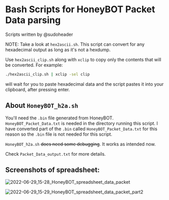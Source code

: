 # Bash Scripts for HoneyBOT Packet Data parsing

Scripts written by @sudoheader

NOTE: Take a look at `hex2ascii.sh`. This script can convert for any hexadecimal output as long as it's not a hexdump.

Use `hex2ascii_clip.sh` along with `xclip` to copy only the contents that will be converted. For example:
```bash
./hex2ascii_clip.sh | xclip -sel clip
```
will wait for you to paste hexadecimal data and the script pastes it into your clipboard, after pressing enter.

## About `HoneyBOT_h2a.sh`
You'll need the `.bin` file generated from HoneyBOT.
`HoneyBOT_Packet_Data.txt` is needed in the directory running this script.
I have converted part of the `.bin` called `HoneyBOT_Packet_Data.txt` for this reason so the `.bin` file is not needed for this script.

`HoneyBOT_h2a.sh` ~~does need some debugging~~. It works as intended now.

Check `Packet_Data_output.txt` for more details.

## Screenshots of spreadsheet:

![2022-06-29_15-28_HoneyBOT_spreadsheet_data_packet](https://user-images.githubusercontent.com/19720370/176559407-f78a5e8d-cebc-4d6a-9367-0150406d1bbc.png)

![2022-06-29_15-29_HoneyBOT_spreadsheet_data_packet_part2](https://user-images.githubusercontent.com/19720370/176559420-5171341e-c9c6-4e62-94e5-91ddff295a7a.png)
